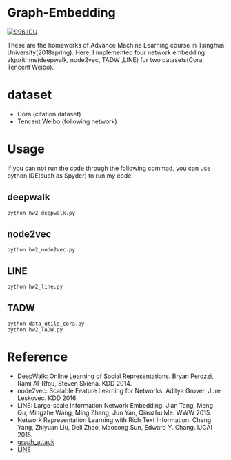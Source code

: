 # Graph-Embedding
[![996.ICU](https://img.shields.io/badge/link-996.icu-red.svg)](https://996.icu) 


These are the homeworks of Advance Machine Learning course in Tsinghua University(2018spring). Here, I implemented four network embedding algorithms(deepwalk, node2vec, TADW ,LINE) for two datasets(Cora, Tencent Weibo).


# dataset
* Cora (citation dataset)
* Tencent Weibo (following network)

# Usage
If you can not run the code through the following commad, you can use python IDE(such as Spyder) to run my code.
## deepwalk
```
python hw2_deepwalk.py
```
## node2vec
```
python hw2_node2vec.py
```
## LINE
```
python hw2_line.py
```
## TADW
```
python data_utils_cora.py
python hw2_TADW.py
```

# Reference
* DeepWalk: Online Learning of Social Representations. Bryan Perozzi, Rami Al-Rfou, Steven Skiena. KDD 2014. 
* node2vec: Scalable Feature Learning for Networks. Aditya Grover, Jure Leskovec. KDD 2016.
* LINE: Large-scale Information Network Embedding. Jian Tang, Meng Qu, Mingzhe Wang, Ming Zhang, Jun Yan, Qiaozhu Me. WWW 2015.
* Network Representation Learning with Rich Text Information. Cheng Yang, Zhiyuan Liu, Deli Zhao, Maosong Sun, Edward Y. Chang. IJCAI 2015. 
* [graph_attack](https://github.com/kartikpalani/graph_attack)
* [LINE](https://github.com/VahidooX/LINE)
